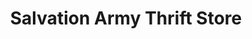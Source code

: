 ---
title: "Salvation Army Thrift Store"
url: /ankeny/salvation-army-thrift-store/
shop: department store
---